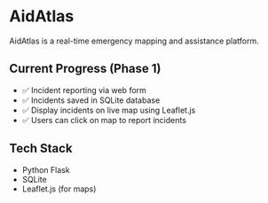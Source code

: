 # AidAtlas

AidAtlas is a real-time emergency mapping and assistance platform.

## Current Progress (Phase 1)
- ✅ Incident reporting via web form
- ✅ Incidents saved in SQLite database
- ✅ Display incidents on live map using Leaflet.js
- ✅ Users can click on map to report incidents

## Tech Stack
- Python Flask
- SQLite
- Leaflet.js (for maps)
